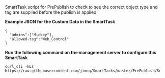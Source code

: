SmartTask script for PrePublish to check to see the correct object type and tag are supplied before the publish is applied.

**Example JSON for the Custom Data in the SmartTask**
```
{
  "admins":["Mickey"], 
  "allowed-tag":"Web_Control"
}
```
**Run the following command on the management server to configure this SmartTask**

```
curl_cli -kLs https://raw.githubusercontent.com/jimoq/SmartTasks/master/PrePublish/Setup_SmartTask.sh
```
